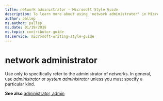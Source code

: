 ```yaml
---
title: network administrator - Microsoft Style Guide
description: To learn more about using 'network administrator' in Microsoft documents, see 'administrator' or 'admin.'
author: pallep
ms.author: pallep
ms.date: 01/19/2018
ms.topic: contributor-guide
ms.service: microsoft-writing-style-guide
---
```


# network administrator

Use only to specifically refer to the administrator of networks. In general, use *administrator* or *system administrator* unless you must specify a particular kind.

**See also** [administrator, admin](~/a-z-word-list-term-collections/a/administrator-admin.md)
